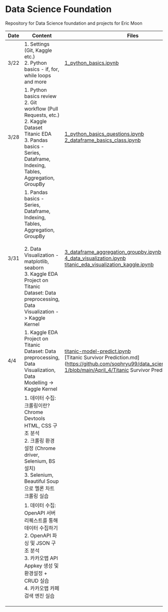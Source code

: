 # Data Science Foundation

Repository for Data Science foundation and projects for Eric Moon



| Date | Content                                                      | Files                                                        | Hours |
| ---- | ------------------------------------------------------------ | ------------------------------------------------------------ | ----- |
| 3/22 | 1. Settings (Git, Kaggle etc.)<br />2. Python basics - if, for, while loops and more | [1_python_basics.ipynb](https://github.com/sophryu99/data_science_foundation-1/blob/main/March_22/1_python_basics.ipynb) | 90    |
| 3/28 | 1. Python basics review <br />2. Git workflow (Pull Requests, etc.) <br />2. Kaggle Dataset Titanic EDA <br />3. Pandas basics - Series, Dataframe, Indexing, Tables, Aggregation, GroupBy | [1_python_basics_questions.ipynb](https://github.com/em220404/data_science_foundation/blob/main/March_22/1_python_basics_questions.ipynb)<br />[2_dataframe_basics_class.ipynb](https://github.com/sophryu99/data_science_foundation-1/blob/main/March_28/2_dataframe_basics_class.ipynb) | 120   |
| 3/31 | 1. Pandas basics - Series, Dataframe, Indexing, Tables, Aggregation, GroupBy<br/><br />2. Data Visualization - matplotlib, seaborn<br/>3. Kaggle EDA Project on Titanic Dataset: Data preprocessing, Data Visualization -> Kaggle Kernel | [3_dataframe_aggregation_groupby.ipynb](https://github.com/sophryu99/data_science_foundation-1/blob/main/March_31/3_dataframe_aggregation_groupby.ipynb)<br />[4_data_visualization.ipynb](https://github.com/sophryu99/data_science_foundation-1/blob/main/March_31/4_data_visualization.ipynb)<br />[titanic_eda_visualization_kaggle.ipynb](https://github.com/sophryu99/data_science_foundation-1/blob/main/March_31/titanic_eda_visualization_kaggle.ipynb) | 120   |
| 4/4  | 1. Kaggle EDA Project on Titanic Dataset: Data preprocessing, Data Visualization, Data Modelling -> Kaggle Kernel<br/> | [titanic-model-predict.ipynb](https://github.com/sophryu99/data_science_foundation-1/blob/main/April_4/titanic-model-predict.ipynb)<br />[Titanic Survivor Prediction.md](https://github.com/sophryu99/data_science_foundation-1/blob/main/April_4/Titanic Survivor Prediction.md) | 120   |
|      | 1. 데이터 수집: 크롤링이란? Chrome Devtools HTML, CSS 구조 분석<br/>2. 크롤링 환경 설정 (Chrome driver, Selenium, BS 설치)<br/>3. Selenium, Beautiful Soup으로 멜론 차트 크롤링 실습 |                                                              |       |
|      | 1. 데이터 수집: OpenAPI 서버 리퀘스트를 통해 데이터 수집하기<br/>2. OpenAPI 파싱 및 JSON 구조 분석 <br/>3. 카카오맵 API Appkey 생성 및 환경설정 + CRUD 실습<br/>4. 카카오맵 카페 검색 엔진 실습 |                                                              |       |
|      |                                                              |                                                              |       |
|      |                                                              |                                                              |       |
|      |                                                              |                                                              |       |

